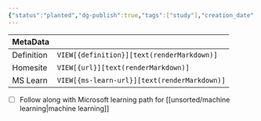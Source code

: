 ```yaml
---
{"status":"planted","dg-publish":true,"tags":["study"],"creation_date":"2024-05-10 15:13","definition":"undefined","ms-learn-url":"undefined","url":"https://learn.microsoft.com/en-us/training/paths/create-machine-learn-models/","aliases":null,"permalink":"/study/create-machine-learning-models/","dgPassFrontmatter":true}
---
```



| MetaData   |                                              |
| ---------- | -------------------------------------------- |
| Definition | `VIEW[{definition}][text(renderMarkdown)]`   |
| Homesite   | `VIEW[{url}][text(renderMarkdown)]`          |
| MS Learn   | `VIEW[{ms-learn-url}][text(renderMarkdown)]` |

- [ ] Follow along with Microsoft learning path for [[unsorted/machine learning\|machine learning]]